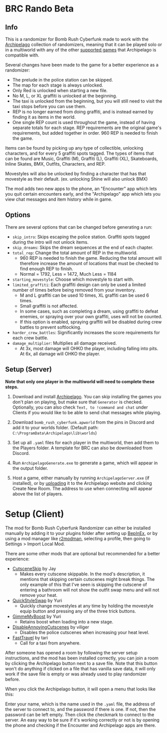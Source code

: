 # BRC Rando Beta

## Info

This is a randomizer for Bomb Rush Cyberfunk made to work with the [Archipelago](https://archipelago.gg/) collection of randomizers, meaning that it can be played solo or in a multiworld with any of the other [supported games](https://archipelago.gg/games) that Archipelago is compatible with.

Several changes have been made to the game for a better experience as a randomizer:

- The prelude in the police station can be skipped.
- The map for each stage is always unlocked.
- Only Red is unlocked when starting a new file.
- No M, L, or XL graffiti is unlocked at the beginning.
- The taxi is unlocked from the beginning, but you will still need to visit the taxi stops before you can use them.
- REP is no longer earned from doing graffiti, and is instead earned by finding it as items in the world.
- One single REP count is used throughout the game, instead of having separate totals for each stage. REP requirements are the original game's requirements, but added together in order. 960 REP is needed to finish the game.

Items can be found by picking up any type of collectible, unlocking characters, and for every 5 graffiti spots tagged. The types of items that can be found are Music, Graffiti (M), Graffiti (L), Graffiti (XL), Skateboards, Inline Skates, BMX, Outfits, Characters, and REP.

Movestyles will also be unlocked by finding a character that has that movestyle as their default. (ex. unlocking Shine will also unlock BMX)

The mod adds two new apps to the phone, an "Encounter" app which lets you quit certain encounters early, and the "Archipelago" app which lets you view chat messages and item history while in game.


## Options

There are several options that can be changed before generating a run:

- `skip_intro`: Skips escaping the police station. Graffiti spots tagged during the intro will not unlock items.
- `skip_dreams`: Skips the dream sequences at the end of each chapter.
- `total_rep`: Change the total amount of REP in the multiworld.
	- 960 REP is needed to finish the game. Reducing the total amount will therefore increase the amount of locations that must be checked to find enough REP to finish.
	- Normal = 1792, Less = 1472, Much Less = 1184
- `starting_movestyle`: Choose which movestyle to start with.
- `limited_graffiti`: Each graffiti design can only be used a limited number of times before being removed from your inventory.
	- M and L graffiti can be used 10 times, XL graffiti can be used 6 times.
	- Small graffiti is not affected.
	- In some cases, such as completing a dream, using graffiti to defeat enemies, or spraying over your own graffiti, uses will not be counted.
	- If this option is enabled, spraying graffiti will be disabled during crew battles to prevent softlocking.
- `harder_crew_battles`: Significantly increases the score requirements for each crew battle.
- `damage_multiplier`: Multiplies all damage received.
	- At 3x, most damage will OHKO the player, including falling into pits. At 6x, all damage will OHKO the player.


## Setup (Server)

**Note that only one player in the multiworld will need to complete these steps.**

1. Download and install [Archipelago](https://github.com/ArchipelagoMW/Archipelago/releases). You can skip installing the games you don't plan on playing, but make sure that `Generator` is checked. Optionally, you can also check `Text, to !command and chat` under Clients if you would like to be able to send chat messages while playing.

2. Download `bomb_rush_cyberfunk.apworld` from the pins in Discord and add it to your worlds folder. (Default path: `C:\ProgramData\Archipelago\lib\worlds`)

3. Set up all `.yaml` files for each player in the multiworld, then add them to the Players folder. A template for BRC can also be downloaded from Discord.

4. Run `ArchipelagoGenerate.exe` to generate a game, which will appear in the output folder.

5. Host a game, either manually by running `ArchipelagoServer.exe` (if installed), or by [uploading](https://archipelago.gg/uploads) it to the Archipelago website and clicking Create New Room. The address to use when connecting will appear above the list of players.


# Setup (Client)

The mod for Bomb Rush Cyberfunk Randomizer can either be installed manually by adding it to your plugins folder after setting up [BepInEx](https://github.com/BepInEx/BepInEx/releases), or by using a mod manager like [r2modman](https://thunderstore.io/package/ebkr/r2modman/), selecting a profile, then going to Settings > Import Local Mod. 

There are some other mods that are optional but recommended for a better experience:

- [CutsceneSkip](https://thunderstore.io/c/bomb-rush-cyberfunk/p/Jay/CutsceneSkip/) by Jay
    - Makes every cutscene skippable. In the mod's description, it mentions that skipping certain cutscenes might break things. The only example of this that I've seen is skipping the cutscene of entering a bathroom will not show the outfit swap menu and will not remove your heat.
- [QuickStyleSwap](https://thunderstore.io/c/bomb-rush-cyberfunk/p/Yuri/QuickStyleSwap/) by Yuri
    - Quickly change movestyles at any time by holding the movestyle equip button and pressing any of the three trick buttons.
- [GimmeMyBoost](https://thunderstore.io/c/bomb-rush-cyberfunk/p/Yuri/GimmeMyBoost/) by Yuri
    - Retains boost when loading into a new stage.
- [DisableAnnoyingCutscenes](https://thunderstore.io/c/bomb-rush-cyberfunk/p/viliger/DisableAnnoyingCutscenes/) by viliger
    - Disables the police cutscenes when increasing your heat level.
- [FastTravel](https://thunderstore.io/c/bomb-rush-cyberfunk/p/tari/FastTravel/) by tari
    - Call for a taxi from anywhere.

After someone has opened a room by following the server setup instructions, and the mod has been installed correctly, you can join a room by clicking the Archipelago button next to a save file. Note that this button won't do anything if clicked on a file that has vanilla save data, it will only work if the save file is empty or was already used to play randomizer before.

When you click the Archipelago button, it will open a menu that looks like this:


Enter your name, which is the name used in the `.yaml` file, the address of the server to connect to, and the password if there is one. If not, then the password can be left empty. Then click the checkmark to connect to the server. An easy way to be sure if it's working correctly or not is by opening the phone and checking if the Encounter and Archipelago apps are there.